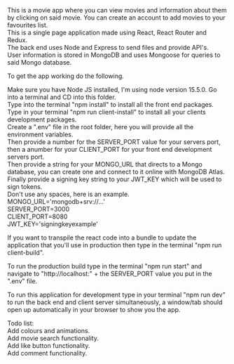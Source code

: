 This is a movie app where you can view movies and information about them by clicking on said movie. You can create an account to add movies to your favourites list.  
This is a single page application made using React, React Router and Redux.  
The back end uses Node and Express to send files and provide API's.  
User information is stored in MongoDB and uses Mongoose for queries to said Mongo database.  

To get the app working do the following.  

Make sure you have Node JS installed, I'm using node version 15.5.0.
Go into a terminal and CD into this folder.  
Type into the terminal "npm install" to install all the front end packages.  
Type in your terminal "npm run client-install" to install all your clients development packages.  
Create a ".env" file in the root folder, here you will provide all the environment variables.  
Then provide a number for the SERVER_PORT value for your servers port, then a anumber for your CLIENT_PORT for your front end development servers port.  
Then provide a string for your MONGO_URL that directs to a Mongo database, you can create one and connect to it online with MongoDB Atlas.  
Finally provide a signing key string to your JWT_KEY which will be used to sign tokens.  
Don't use any spaces, here is an example.  
MONGO_URL='mongodb+srv://...'  
SERVER_PORT=3000  
CLIENT_PORT=8080  
JWT_KEY='signingkeyexample'  

If you want to transpile the react code into a bundle to update the application that you'll use in production then type in the terminal "npm run client-build".  
 
To run the production build type in the terminal "npm run start" and navigate to "http://localhost:" + the SERVER_PORT value you put in the ".env" file.  
  
To run this application for development type in your terminal "npm run dev" to run the back end and client server simultaneously, a window/tab should open up automatically in your browser to show you the app.  

Todo list:  
Add colours and animations.  
Add movie search functionality.  
Add like button functionality.  
Add comment functionality.  